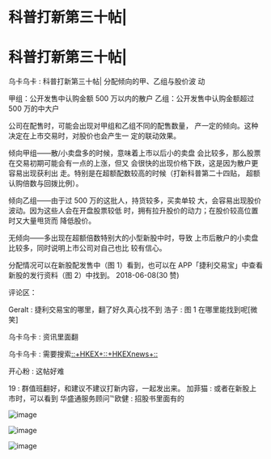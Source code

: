 # 科普打新第三十帖|

# 科普打新第三十帖|

乌卡乌卡 : 科普打新第三十帖| 分配倾向的甲、乙组与股价波 动

甲组：公开发售中认购金额 500 万以内的散户 乙组：公开发售中认购金额超过 500 万的中大户

公司在配售时，可能会出现对甲组和乙组不同的配售数量， 产一定的倾向。这种决定在上市交易时，对股价也会产生一 定的联动效果。

倾向甲组——散/小卖盘多的时候，意味着上市以后小的卖盘 会比较多，那么股票在交易初期可能会有一点的上涨，但又 会很快的出现价格下跌，这是因为散户更容易出现获利出 走。特别是在超额配数较高的时候（打新科普第二十四贴， 超额认购倍数与回拨比例）。

倾向乙组——由于过 500 万的这批人，持货较多，买卖单较 大，会容易出现股价波动。因为这些人会在开盘股票较低 时，拥有拉升股价的动力；在股价较高位置时又大量甩货而 降低股价。

无倾向——多出现在超额倍数特别大的小型新股中时，导致 上市后散户的小卖盘比较多，同时说明上市公司对自己也比 较有信心。

分配情况可以在新股配发售中（图 1）看到，也可以在 APP「捷利交易宝」中查看新股的发行资料（图 2）中找到。 2018-06-08(30 赞)

评论区：

Geralt : 捷利交易宝的哪里，翻了好久真心找不到 浩子 : 图 1 在哪里能找到呢[微笑]

乌卡乌卡 : 资讯里面翻

乌卡乌卡 : 需要搜索[::+HKEX+::+HKEXnews+::](http://www.hkexnews.hk/)

开心粉 : 这帖好难

19 : 群值班翻好，和建议不建议打新内容，一起发出来。 加菲猫 : 或者在新股上市时，可以看到 华盛通服务顾问℡欧健 : 招股书里面有的

![image](img/Image_687.png)

![image](img/Image_688.png)

![image](img/Image_689.png)